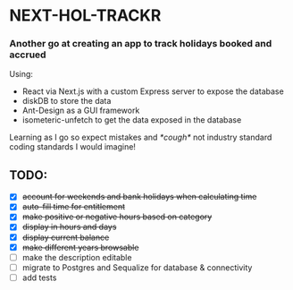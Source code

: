 # NEXT-HOL-TRACKR

### Another go at creating an app to track holidays booked and accrued

Using:

- React via Next.js with a custom Express server to expose the database
- diskDB to store the data
- Ant-Design as a GUI framework
- isometeric-unfetch to get the data exposed in the database

Learning as I go so expect mistakes and _\*cough\*_ not industry standard coding standards I would imagine!

## TODO:

- [x] ~~account for weekends and bank holidays when calculating time~~
- [x] ~~auto-fill time for entitlement~~
- [x] ~~make positive or negative hours based on category~~
- [x] ~~display in hours and days~~
- [x] ~~display current balance~~
- [x] ~~make different years browsable~~
- [ ] make the description editable
- [ ] migrate to Postgres and Sequalize for database & connectivity
- [ ] add tests
